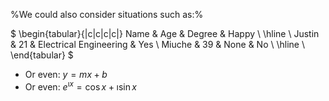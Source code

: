 %We could also consider situations such as:%


$
\begin{tabular}{|c|c|c|c|}
    Name & Age & Degree & Happy \\
    \hline \\
    Justin & 21 & Electrical Engineering & Yes \\
    Miuche & 39 & None & No \\
    \hline \\
\end{tabular}
$


- Or even: $y = mx + b$
- Or even: $e^{\imath x} = \cos{x} + \imath\sin{x}$
